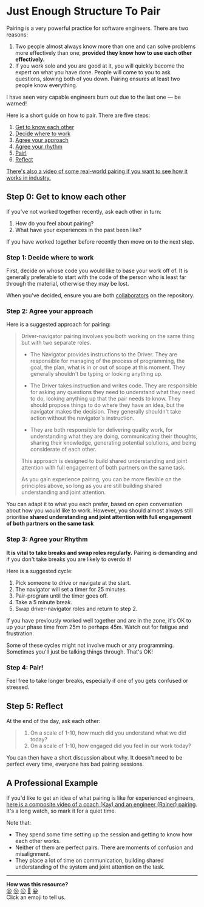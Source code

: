 # Just Enough Structure To Pair

Pairing is a very powerful practice for software engineers. There are two
reasons:

1. Two people almost always know more than one and can solve problems more
   effectively than one, **provided they know how to use each other
   effectively.**
2. If you work solo and you are good at it, you will quickly become the expert
   on what you have done. People will come to you to ask questions, slowing both
   of you down. Pairing ensures at least two people know everything.

I have seen very capable engineers burn out due to the last one — be warned!

Here is a short guide on how to pair. There are five steps:

1. [Get to know each other](#step-0-get-to-know-each-other)
2. [Decide where to work](#step-1-decide-where-to-work)
3. [Agree your approach](#step-2-agree-your-approach)
4. [Agree your rhythm](#step-3-agree-your-rhythm)
5. [Pair!](#step-4-pair)
6. [Reflect](#step-5-reflect)

[There's also a video of some real-world pairing if you want to see how it works in industry.](#a-professional-example)

## Step 0: Get to know each other

If you've not worked together recently, ask each other in turn:

1. How do you feel about pairing?
2. What have your experiences in the past been like?

If you have worked together before recently then move on to the next step.

### Step 1: Decide where to work

First, decide on whose code you would like to base your work off of. It is
generally preferable to start with the code of the person who is least far
through the material, otherwise they may be lost.

When you've decided, ensure you are both
[collaborators](just_enough_git.md#add-a-collaborator) on the repository.

### Step 2: Agree your approach

Here is a suggested approach for pairing:

> Driver-navigator pairing involves you both working on the same thing but with
> two separate roles.
> 
> * The Navigator provides instructions to the Driver. They are responsible for
>   managing of the process of programming, the goal, the plan, what is in or
>   out of scope at this moment. They generally shouldn't be typing or looking
>   anything up.
> 
> * The Driver takes instruction and writes code. They are responsible for
>   asking any questions they need to understand what they need to do, looking
>   anything up that the pair needs to know. They should propose things to do
>   where they have an idea, but the navigator makes the decision. They
>   generally shouldn't take action without the navigator's instruction.
> 
> * They are both responsible for delivering quality work, for understanding
>   what they are doing, communicating their thoughts, sharing their knowledge,
>   generating potential solutions, and being considerate of each other.
> 
> This approach is designed to build shared understanding and joint attention
> with full engagement of both partners on the same task. 
> 
> As you gain experience pairing, you can be more flexible on the principles
> above, so long as you are still building shared understanding and joint
> attention.

You can adapt it to what you each prefer, based on open conversation about how
you would like to work. However, you should almost always still prioritise
**shared understanding and joint attention with full engagement of both partners
on the same task**

### Step 3: Agree your Rhythm

**It is vital to take breaks and swap roles regularly.** Pairing is demanding
and if you don't take breaks you are likely to overdo it!

Here is a suggested cycle:

1. Pick someone to drive or navigate at the start.
2. The navigator will set a timer for 25 minutes.
3. Pair-program until the timer goes off.
4. Take a 5 minute break.
5. Swap driver-navigator roles and return to step 2.

If you have previously worked well together and are in the zone, it's OK to up
your phase time from 25m to perhaps 45m. Watch out for fatigue and frustration.

Some of these cycles might not involve much or any programming. Sometimes you'll
just be talking things through. That's OK!

### Step 4: Pair!

Feel free to take longer breaks, especially if one of you gets confused or
stressed.

## Step 5: Reflect

At the end of the day, ask each other:

> 1. On a scale of 1-10, how much did you understand what we did today?
> 2. On a scale of 1-10, how engaged did you feel in our work today?

You can then have a short discussion about why. It doesn't need to be perfect
every time, everyone has bad pairing sessions.

## A Professional Example

If you'd like to get an idea of what pairing is like for experienced engineers,
[here is a composite video of a coach (Kay) and an engineer (Rainer)
pairing](https://www.youtube.com/watch?v=_KdWFxNqei8). It's a long watch, so
mark it for a quiet time.

Note that:

* They spend some time setting up the session and getting to know how each other
  works.
* Neither of them are perfect pairs. There are moments of confusion and
  misalignment.
* They place a lot of time on communication, building shared understanding of
  the system and joint attention on the task.


<!-- BEGIN GENERATED SECTION DO NOT EDIT -->

---

**How was this resource?**  
[😫](https://airtable.com/shrUJ3t7KLMqVRFKR?prefill_Repository=makersacademy/golden-square&prefill_File=pills/just_enough_pairing.md&prefill_Sentiment=😫) [😕](https://airtable.com/shrUJ3t7KLMqVRFKR?prefill_Repository=makersacademy/golden-square&prefill_File=pills/just_enough_pairing.md&prefill_Sentiment=😕) [😐](https://airtable.com/shrUJ3t7KLMqVRFKR?prefill_Repository=makersacademy/golden-square&prefill_File=pills/just_enough_pairing.md&prefill_Sentiment=😐) [🙂](https://airtable.com/shrUJ3t7KLMqVRFKR?prefill_Repository=makersacademy/golden-square&prefill_File=pills/just_enough_pairing.md&prefill_Sentiment=🙂) [😀](https://airtable.com/shrUJ3t7KLMqVRFKR?prefill_Repository=makersacademy/golden-square&prefill_File=pills/just_enough_pairing.md&prefill_Sentiment=😀)  
Click an emoji to tell us.

<!-- END GENERATED SECTION DO NOT EDIT -->
